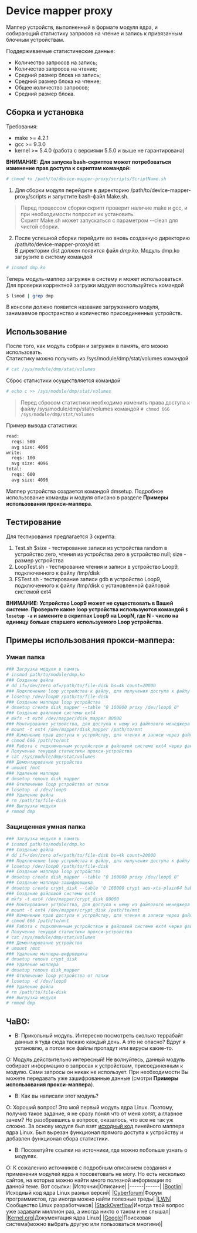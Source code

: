 # Device mapper proxy
Маппер устройств, выполненный в формате модуля ядра, и собирающий статистику запросов на чтение и запись к привязанным блочным устройствам.

Поддерживаемые статистические данные:
- Количество запросов на запись;
- Количество запросов на чтение;
- Средний размер блока на запись;
- Средний размер блока на чтение;
- Общее количество запросов;
- Средний размер блока.
## Сборка и установка
Требования:

- make   >= 4.2.1
- gcc    >= 9.3.0
- kernel >= 5.4.0 (работа с версиями 5.5.0 и выше не гарантирована)

**ВНИМАНИЕ: Для запуска bash-скриптов может потребоваться изменение прав доступа к скриптам командой:**
```bash
# chmod +x /path/to/device-mapper-proxy/scripts/ScriptName.sh
```
1)  Для сборки модуля перейдите в директорию /path/to/device-mapper-proxy/scripts и запустите bash-файл Make.sh.

>Перед процессом сборки скрипт проверит наличие make и gcc, и при необходимости попросит их установить.  
>Скрипт Make.sh может запускаться с параметром --clean для чистой сборки.

2)  После успешной сборки перейдите во вновь созданную директорию /path/to/device-mapper-proxy/dist.  
В директории dist должен появится файл *dmp.ko*. Модуль dmp.ko загрузите в систему командой
```bash
# insmod dmp.ko
```
Теперь модуль-маппер загружен в систему и может использоваться.  
Для проверки корректной загрузки модуля воспользуйтесь командой
```bash
$ lsmod | grep dmp
```
В консоли должно появится название загруженного модуля, занимаемое пространство и количество присоединенных устройств.

## Использование
После того, как модуль собран и загружен в память, его можно использовать.  
Статистику можно получить из /sys/module/dmp/stat/volumes командой 
```bash
# cat /sys/module/dmp/stat/volumes
```
Сброс статистики осуществляется командой
```bash
# echo c >> /sys/module/dmp/stat/volumes
```
>Перед сбросом статистики необходимо изменить права доступа к файлу /sys/module/dmp/stat/volumes командой
```# chmod 666 /sys/module/dmp/stat/volumes ```  

Пример вывода статистики:
```bash
read:
  reqs: 500
  avg size: 4096
write:
  reqs: 100
  avg size: 4096
total:
  reqs: 600
  avg size: 4096
```
Маппер устройства создается командой dmsetup. Подробное использование команды и модуля описано в разделе **Примеры использования прокси-маппера**.

## Тестирование
Для тестирования предлагается 3 скрипта:
1) Test.sh $size - тестирование записи из устройства random в устройство zero, чтения из устройства zero в устройство null; size - размер устройства
2) LoopTest.sh - тестирование чтения и записи в устройство Loop9, подключенного к файлу /tmp/disk
3) FSTest.sh - тестирование записи gdb в устройство Loop9, подключенного к файлу /tmp/disk с установленной файловой системой ext4

**ВНИМАНИЕ: Устройство Loop9 может не существовать в Вашей системе.  Проверьте какие loop устройства используются командой ```$ losetup -a``` и замените в скриптах Loop9 на LoopN, где N - число на единицу больше старшего используемого Loop устройства.**

## Примеры использования прокси-маппера:
### Умная папка
```bash
### Загрузка модуля в память
# insmod path/to/module/dmp.ko
### Создание файла
# dd if=/dev/zero of=/path/to/file-disk bs=4k count=20000
### Подключение loop устройства к файлу, для получения доступа к файлу
# losetup /dev/loop0 /path/to/file-disk
### Создание маппера loop устройства
# dmsetup create disk_mapper --table "0 160000 proxy /dev/loop0 0"
### Создание файловой системы ext4
# mkfs -t ext4 /dev/mapper/disk_mapper 80000
### Монтирование устройства, для доступа к нему из файлового менеджера
# mount -t ext4 /dev/mapper/disk_mapper /path/to/mnt
### Изменение прав доступа к устройству, для чтения и записи через файловый менеджер
# chmod 666 /path/to/mnt
### Работа с подключенным устройством в файловой системе ext4 через файловый менеджер
# Получение текущей статистики прокси-устройства
# cat /sys/module/dmp/stat/volumes
### Демонтирование устройства
# umount /mnt
### Удаление маппера
# dmsetup remove disk_mapper
### Отключение loop устройства от папки
# losetup -d /dev/loop9
### Удаление файла
# rm /path/to/file-disk
### Выгрузка модуля
# rmmod dmp
```
### Защищенная умная папка
```bash
### Загрузка модуля в память
# insmod path/to/module/dmp.ko
### Создание файла
# dd if=/dev/zero of=/path/to/file-disk bs=4k count=20000
### Подключение loop устройства к файлу, для получения доступа к файлу
# losetup /dev/loop0 /path/to/file-disk
### Создание маппера loop устройства
# dmsetup create disk_mapper --table "0 160000 proxy /dev/loop0 0"
### Создание маппера-зашифровщика
# dmsetup create crypt_disk --table '0 160000 crypt aes-xts-plain64 babebabebabebabebabebabebabebabebabebabebabebabebabebabebabebabe 0 /dev/mapper/disk_mapper 0 1 allow_discards'
### Создание файловой системы ext4
# mkfs -t ext4 /dev/mapper/crypt_disk 80000
### Монтирование устройства, для доступа к нему из файлового менеджера
# mount -t ext4 /dev/mapper/crypt_disk /path/to/mnt
### Изменение прав доступа к устройству, для чтения и записи через файловый менеджер
# chmod 666 /path/to/mnt
### Работа с подключенным устройством в файловой системе ext4 через файловый менеджер
# Получение текущей статистики прокси-устройства
# cat /sys/module/dmp/stat/volumes
### Демонтирование устройства
# umount /mnt
### Удаление маппера-шифровщика
# dmsetup remove crypt_disk
### Удаление маппера
# dmsetup remove disk_mapper
### Отключение loop устройства от папки
# losetup -d /dev/loop0
### Удаление файла
# rm /path/to/file-disk
### Выгрузка модуля
# rmmod dmp
```
## ЧаВО:
- В: Прикольный модуль. Интересно посмотреть сколько террабайт данных я туда сюда таскаю каждый день. А это не опасно? Вдруг я установлю, а потом все файлы пропадут или вирусы какие-то.

О: Модуль действительно интересный! Не волнуйтесь, данный модуль собирает информацию о запросах к устройствам, присоединенным к модулю. Сами запросы он никак не использует. При необходимости Вы можете передавать уже зашифрованные данные (смотри **Примеры использования прокси-маппера**).

- В: Как вы написали этот модуль?

О: Хороший вопрос! Это мой первый модуль ядра Linux. Поэтому, получив такое задание, я не сразу понял что от меня хотят, а главное зачем? Но разобравшись в вопросе, оказалось, что все не так уж сложно. За основу модуля был взят [исходный код](https://elixir.bootlin.com/linux/v5.4/source/drivers/md/dm-linear.c) линейного маппера ядра Linux. Был вырезан функционал прямого доступа к устройству и добавлен функционал сбора статистики.

- В: Посоветуйте ссылки на источники, где можно побольше узнать о модулях.

О: К сожалению источников с подробным описанием создания и применения модулей ядра я посоветовать не могу. Но есть несколько сайтов, на которых можно найти много полезной информации по данной теме. Вот ссылки:
|Источник|Описание|
|------|------|
|[Bootlin](https://elixir.bootlin.com/linux/latest/source)|Исходный код ядра Linux разных версий|
|[Cyberforum](https://www.cyberforum.ru)|Форум программистов, где иногда можно найти полезные треды|
|[LWN](https://lwn.net)|Сообщество Linux разработчиков|
|[StackOverflow](https://stackoverflow.com/)|Иногда твой вопрос уже задавали миллион раз, а иногда никто о таком и не слышал|
|[Kernel.org](https://www.kernel.org/doc/Documentation/)|Документация ядра Linux|
|[Google](https://www.google.com/)|Поисковая система(можно выбрать другую или пользоваться многими)|
